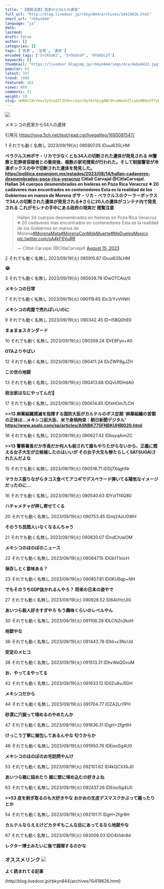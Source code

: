 ```yaml
---
title: "【閲覧注意】民家から54人の遺体"
full_url: "http://blog.livedoor.jp/rbkyn844/archives/10419626.html"
short_url: "rbkyn844"
language: "ja"
date: 
lastmod: 
draft: false
author: []
categories: []
tags: ['民家', '注意', '遺体']
encoded_tags: ['5rCR5a62', '5rOo5oSP', '6YG65L2T']
keywords: []
thumbnail: "https://livedoor.blogimg.jp/rbkyn844/imgs/4/a/4aba9422.jpg"
popular: 63
latest: 347
trend: 1986
featured: 262
views: 889
comments: 31
weight: 18
slug: aHR0cC8vYmxvZy5saXZlZG9vci5qcC9yYmt5bjg0NC9hcmNoaXZlcy8xMDQxOTYyNi5odG1s
---
```


![](https://livedoor.blogimg.jp/rbkyn844/imgs/4/a/4aba9422.jpg)

<div><p>メキシコの民家から54人の遺体</p><p>引用元 <a title='' target='_blank' href='https//nova.5ch.net/test/read.cgi/livegalileo/1695081547/'>https//nova.5ch.net/test/read.cgi/livegalileo/1695081547/ </a> </p><p class='res1'>1 それでも動く名無し 2023/09/19(火) 085907.05 IDuui635LHM </p> <p class='res2'><b> ベラクルス州ポサ・リカで少なくとも34人の切断された遺体が発見される 州警察​​と犯罪者容疑者との衝突後、複数の家宅捜索が行われた。そして制服警官が冷凍ボックスの中で切断された遺体を発見した。 <a target='_blank' href='https//politica.expansion.mx/estados/2023/08/14/hallan-cadaveres-desmembrados-poza-rica-veracruz'>https//politica.expansion.mx/estados/2023/08/14/hallan-cadaveres-desmembrados-poza-rica-veracruz</a> Citlali CarvajaI @CitlaCarvajaI. Hallan 34 cuerpos desmembrados en hieleras en Poza Rica Veracruz ➕ 20 cadáveres mas encontrados en contenedores Esta es la realidad de los Gobiernos en manos de Morena ポサ・リカ・ベラクルスのクーラーボックスで34人の切断された遺体が発見される➕さらに20人の遺体がコンテナ内で発見される これがモレナの手中にある政府の現実だ 閲覧注意 </b></p><blockquote class='imgur-embed-pub'></blockquote><b></b><blockquote class='twitter-tweet'><p dir='ltr' lang='es'>Hallan 34 cuerpos desmembrados en hieleras en Poza Rica Veracruz ➕ 20 cadáveres mas encontrados en contenedores Esta es la realidad de los Gobiernos en manos de Morena<a href='https//twitter.com/hashtag/MorenaMata?src=hash&ref_src=twsrc%5Etfw'>#MorenaMata</a><a href='https//twitter.com/hashtag/MorenaConMdeMuerte?src=hash&ref_src=twsrc%5Etfw'>#MorenaConMdeMuerte</a><a href='https//twitter.com/hashtag/MeDuelesMexico?src=hash&ref_src=twsrc%5Etfw'>#MeDuelesMexico</a> <a href='https//t.co/oA4kF6VuRR'>pic.twitter.com/oA4kF6VuRR</a></p>— Citlali CarvajaI (@CitlaCarvajaI) <a href='https//twitter.com/CitlaCarvajaI/status/1691491144998264832?ref_src=twsrc%5Etfw'>August 15, 2023</a></blockquote> <p class='res1'>2 それでも動く名無し 2023/09/19(火) 085915.67 IDuui635LHM </p> <p class='res2'><b> 😭 </b></p> <p class='res1'>3 それでも動く名無し 2023/09/19(火) 085939.78 IDwOTCAiz/0 </p> <p class='res2'><b> メキシコの日常 </b></p> <p class='res1'>7 それでも動く名無し 2023/09/19(火) 090119.65 IDc3/YvVhNH </p> <p class='res2'><b> メキシコの肉屋で売ればいいのに </b></p> <p class='res1'>9 それでも動く名無し 2023/09/19(火) 090342.45 ID+I5BQ0hE0 </p> <p class='res2'><b> まぁまぁスタンダード </b></p> <p class='res1'>10 それでも動く名無し 2023/09/19(火) 090359.24 IDrE8Fyo+A0 </p> <p class='res2'><b> GTAよりやばい </b></p> <p class='no-pc'></p> <p class='res1'>12 それでも動く名無し 2023/09/19(火) 090411.24 IDrZWP8gJZH </p> <p class='res2'><b> この世の地獄 </b></p> <p class='res1'>13 それでも動く名無し 2023/09/19(火) 090413.68 IDQvUfDHdA0 </p> <p class='res2'><b> 政治家はなにやってんだ💢 </b></p> <p class='res1'>17 それでも動く名無し 2023/09/19(火) 090614.85 IDfxHOm7LCH </p> <p class='res2'><b> >>13 麻薬組織撲滅を指揮する国防大臣がカルテルのボス定期 '麻薬組織の首領の正体は…メキシコ前大臣、米で身柄拘束：朝日新聞デジタル' <a target='_blank' href='https//www.asahi.com/sp/articles/ASNBK775FNBKUHBI020.html'>https//www.asahi.com/sp/articles/ASNBK775FNBKUHBI020.html</a> </b></p> <p class='res1'>18 それでも動く名無し 2023/09/19(火) 090627.42 IDbsyqAimZC </p> <p class='res2'><b> >>13 警察署長だか市長だか何人も殺されて誰もやりたがらないから、正義に燃える女子大生が立候補したのはいいが その女子大生も惨たらしくSATSUGAIされたんだよな </b></p> <p class='res1'>15 それでも動く名無し 2023/09/19(火) 090518.71 IDDj7XqghNr </p> <p class='res2'><b> マラカス振りながらタコス食べてアコギでデスペラード弾いてる陽気なイメージだったのに… </b></p> <p class='res1'>16 それでも動く名無し 2023/09/19(火) 090540.63 IDYxITf4Q80 </p> <p class='res2'><b> ハチャメチャが押し寄せてくる </b></p> <p class='res1'>20 それでも動く名無し 2023/09/19(火) 090753.45 IDmj2AzU0WH </p> <p class='res2'><b> そのうち民間人いなくなるんちゃう </b></p> <p class='res1'>21 それでも動く名無し 2023/09/19(火) 090820.07 IDndCh/aiOM </p> <p class='res2'><b> メキシコのほのぼのニュース </b></p> <p class='res1'>22 それでも動く名無し 2023/09/19(火) 090847.15 IDGb1TlnicH </p> <p class='res2'><b> 保存しとく意味ある？ </b></p> <p class='res1'>23 それでも動く名無し 2023/09/19(火) 090857.81 ID0KU6qp+NH </p> <p class='res2'><b> でもそのうちGDP抜かれるんやろ？ 将来の日本の姿やで </b></p> <p class='res1'>27 それでも動く名無し 2023/09/19(火) 090928.52 ID84I/HcUI0 </p> <p class='res2'><b> あいつら殺人好きすぎやろ もう趣味くらいのレベルやん </b></p> <p class='res1'>30 それでも動く名無し 2023/09/19(火) 091106.28 IDLCN2n2koH </p> <p class='res2'><b> 地獄やな </b></p> <p class='res1'>36 それでも動く名無し 2023/09/19(火) 091443.78 IDtd+x3NcUd </p> <p class='res2'><b> 安定のメヒコ </b></p> <p class='res1'>38 それでも動く名無し 2023/09/19(火) 091513.31 IDhvWaQGvuM </p> <p class='res2'><b> お、やってるやってる </b></p> <p class='res1'>42 それでも動く名無し 2023/09/19(火) 091633.12 ID0Zu8vJ5DH </p> <p class='res2'><b> メキシコだから </b></p> <p class='res1'>44 それでも動く名無し 2023/09/19(火) 091704.77 IDZA2Lri1PH </p> <p class='res2'><b> 砂漠に穴掘って埋めるのやめたんか </b></p> <p class='res1'>47 それでも動く名無し 2023/09/19(火) 091836.31 IDgH+2fgr6H </p> <p class='res2'><b> けっこう丁寧に梱包してあるんやな 匂うからか </b></p> <p class='res1'>48 それでも動く名無し 2023/09/19(火) 091950.76 IDEixoSg4U0 </p> <p class='res2'><b> メキシコのほのぼのお宅訪問やんけ </b></p> <p class='res1'>53 それでも動く名無し 2023/09/19(火) 092101.62 ID4kQCXXkJ0 </p> <p class='res2'><b> あいつら箱に詰めたり 雑に壁に埋め込むの好きよね </b></p> <p class='res1'>63 それでも動く名無し 2023/09/19(火) 092437.26 IDEixoSg4U0 </p> <p class='res2'><b> >>53 皮を剥ぎ取るのも大好きやな おかおの生皮デスマスクかぶって踊ったりとか </b></p> <p class='res1'>54 それでも動く名無し 2023/09/19(火) 092101.11 IDgH+2fgr6H </p> <p class='res2'><b> カルテルならええけどカタギもこんな目にあってるなら地獄やな </b></p> <p class='res1'>67 それでも動く名無し 2023/09/19(火) 093009.03 IDO4l/Idn9d </p> <p class='res2'><b> レクター博士みたいに後で調理するのかな </b></p> <p id='5077e33f033c4e934bb013c7c4eb8bbd'> </p> <p class='no-pc'></p> <h3 class='linkh'>オススメリンク <img src='http//blog.livedoor.jp/rbkyn844/ftp/fusagikom-fikergh.png'></h3> <p class='link2'> </p> <p class='no-pc'></p> <p class='no-pc'><p><b>よく読まれてる記事</b></p></p> </div>

(http//blog.livedoor.jp/rbkyn844/archives/10419626.html)
